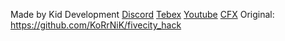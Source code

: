 Made by Kid Development
[Discord](https://discord.gg/8Z4w5UBGwK)
[Tebex](https://kid-dev.tebex.io/)
[Youtube](https://www.youtube.com/@kiddevelopment)
[CFX](https//forum.cfx.re/u/kiddd_development/activity/topics)
Original: https://github.com/KoRrNiK/fivecity_hack